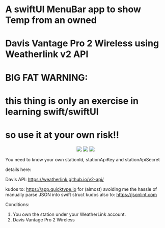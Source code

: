 # A swiftUI MenuBar app to show Temp from an owned 
# Davis Vantage Pro 2 Wireless using Weatherlink v2 API

# BIG FAT WARNING:
# this thing is only an exercise in learning swift/swiftUI 
# so use it at your own risk!!
<p align="center">
    <img src="https://img.shields.io/badge/macOS-14.2-brightgreen.svg" />
    <img src="https://img.shields.io/badge/Xcode-15.1-brightgreen.svg" />
    <img src="https://img.shields.io/badge/Swift-5.9.2-brightgreen.svg" />
</p>

You need to know your own stationId, stationApiKey and stationApiSecret

details here:

Davis API: https://weatherlink.github.io/v2-api/

kudos to: https://app.quicktype.io for (almost) avoiding me the hassle of manually parse JSON into swift struct
kudos also to: https://jsonlint.com


Conditions:
1) You own the station under your WeatherLink account.
2) Davis Vantage Pro 2  Wireless

